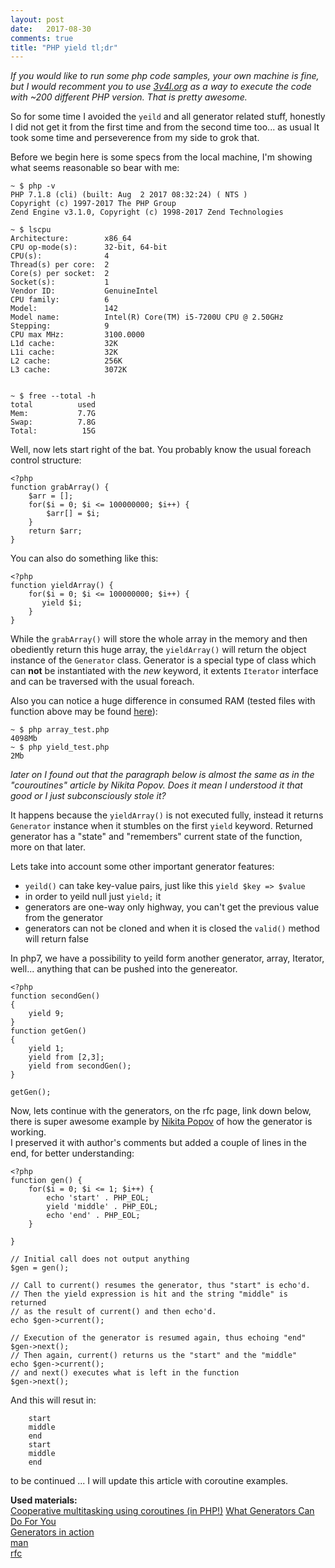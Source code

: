 ```yaml
---
layout: post
date:   2017-08-30
comments: true
title: "PHP yield tl;dr"
---
```

_If you would like to run some php code samples, your own machine is fine, but I would recomment you to use [3v4l.org](3v4l.org) as a way to execute the code with ~200 different PHP version. That is pretty awesome._

So for some time I avoided the `yeild` and all generator related stuff, honestly I did not get it from the first time and from the second time too... as usual It took some time
and perseverence from my side to grok that.

Before we begin here is some specs from the local machine, I'm showing what seems reasonable so bear with me:

    ~ $ php -v
    PHP 7.1.8 (cli) (built: Aug  2 2017 08:32:24) ( NTS )
    Copyright (c) 1997-2017 The PHP Group
    Zend Engine v3.1.0, Copyright (c) 1998-2017 Zend Technologies

    ~ $ lscpu
    Architecture:        x86_64
    CPU op-mode(s):      32-bit, 64-bit
    CPU(s):              4
    Thread(s) per core:  2
    Core(s) per socket:  2
    Socket(s):           1
    Vendor ID:           GenuineIntel
    CPU family:          6
    Model:               142
    Model name:          Intel(R) Core(TM) i5-7200U CPU @ 2.50GHz
    Stepping:            9
    CPU max MHz:         3100.0000
    L1d cache:           32K
    L1i cache:           32K
    L2 cache:            256K
    L3 cache:            3072K


    ~ $ free --total -h
    total          used
    Mem:           7.7G
    Swap:          7.8G
    Total:          15G

Well, now lets start right of the bat. You probably know the usual foreach control structure:

    <?php
    function grabArray() {
        $arr = [];
        for($i = 0; $i <= 100000000; $i++) {
            $arr[] = $i;
        }
        return $arr;
    }

You can also do something like this:

    <?php
    function yieldArray() {
        for($i = 0; $i <= 100000000; $i++) {
           yield $i; 
        }
    }

While the `grabArray()` will store the whole array in the memory and then obediently return this huge array, the `yieldArray()` will return the object instance of the `Generator` class.
Generator is a special type of class which can **not** be instantiated with the _new_ keyword, it extents `Iterator` interface and can be traversed with the usual
foreach.

Also you can notice a huge difference in consumed RAM (tested files with function above may be found [here](https://github.com/slash3b/sand`box/tree/master/php`yield`blog`post)):

    ~ $ php array_test.php
    4098Mb           
    ~ $ php yield_test.php
    2Mb

_later on I found out that the paragraph below is almost the same as in the "couroutines" article by Nikita Popov. Does it mean I understood it that good or I just subconsciously stole it?_

It happens because the `yieldArray()` is not executed fully, instead it returns `Generator` instance when it stumbles on the first `yield` keyword.
Returned generator has a "state" and "remembers" current state of the function, more on that later. 

Lets take into account some other important generator features:
- `yeild()` can take key-value pairs, just like this `yield $key => $value`
- in order to yeild null just `yield;` it 
- generators are one-way only highway, you can't get the previous value from the generator
- generators can not be cloned and when it is closed the `valid()` method will return false

In php7, we have a possibility to yeild form another generator, array, Iterator, well... anything that can be pushed into the genereator.

    <?php
    function secondGen()
    {
        yield 9;
    }
    function getGen()
    {
        yield 1;
        yield from [2,3];
        yield from secondGen();
    }

    getGen();

Now, lets continue with the generators, on the rfc page, link down below, there is super awesome example by [Nikita Popov](https://twitter.com/nikita_ppv) of how the generator is working.   
I preserved it with author's comments but added a couple of lines in the end, for better understanding:

    <?php
    function gen() {
        for($i = 0; $i <= 1; $i++) {
            echo 'start' . PHP_EOL;
            yield 'middle' . PHP_EOL;
            echo 'end' . PHP_EOL;
        }

    }

    // Initial call does not output anything
    $gen = gen();

    // Call to current() resumes the generator, thus "start" is echo'd.
    // Then the yield expression is hit and the string "middle" is returned
    // as the result of current() and then echo'd.
    echo $gen->current();

    // Execution of the generator is resumed again, thus echoing "end"
    $gen->next();
    // Then again, current() returns us the "start" and the "middle"
    echo $gen->current();
    // and next() executes what is left in the function
    $gen->next();

And this will resut in:
        
        start
        middle
        end
        start
        middle
        end

to be continued ...
I will update this article with coroutine examples.

**Used materials:**   
[Cooperative multitasking using coroutines (in PHP!)](ihttps://nikic.github.io/2012/12/22/Cooperative-multitasking-using-coroutines-in-PHP.html)
[What Generators Can Do For You](http://blog.ircmaxell.com/2012/07/what-generators-can-do-for-you.html)   
[Generators in action](https://habrahabr.ru/post/189796/)    
[man](http://php.net/manual/en/language.generators.syntax.php)   
[rfc](https://wiki.php.net/rfc/generators)
